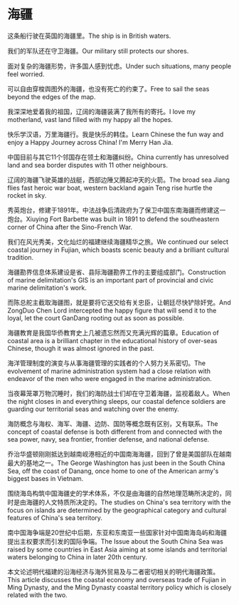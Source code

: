 # 海疆

<p><span class="chinese">这条船行驶在英国的海疆里。</span><span class="english">The ship is in British waters.</span></p>

<p><span class="chinese">我们的军队还在守卫海疆。</span><span class="english">Our military still protects our shores.</span></p>

<p><span class="chinese">面对复杂的海疆形势，许多国人感到忧虑。</span><span class="english">Under such situations, many people feel worried.</span></p>

<p><span class="chinese">可以自由穿梭舆图外的海疆，也没有死亡的约束了。</span><span class="english">Free to sail the seas beyond the edges of the map.</span></p>

<p><span class="chinese">我深深地爱着我的祖国，辽阔的海疆装满了我所有的寄托。</span><span class="english">I love my motherland, vast land filled with my happy all the hopes.</span></p>

<p><span class="chinese">快乐学汉语，万里海疆行。我是快乐的韩佳。</span><span class="english">Learn Chinese the fun way and enjoy a Happy Journey across China! I'm Merry Han Jia.</span></p>

<p><span class="chinese">中国目前与其它11个邻国存在领土和海疆纠纷。</span><span class="english">China currently has unresolved land and sea border disputes with 11 other neighbours.</span></p>

<p><span class="chinese">辽阔的海疆飞驶英雄的战艇，西部边陲又腾起冲天的火箭。</span><span class="english">The broad sea Jiang flies fast heroic war boat, western backland again Teng rise hurtle the rocket in sky.</span></p>

<p><span class="chinese">秀英炮台，修建于1891年。中法战争后清政府为了保卫中国东南海疆而修建这一炮台。</span><span class="english">Xiuying Fort Barbette was built in 1891 to defend the southeastern corner of China after the Sino-French War.</span></p>

<p><span class="chinese">我们在风光秀美，文化灿烂的福建继续海疆精华之旅。</span><span class="english">We continued our select coastal journey in Fujian, which boasts scenic beauty and a brilliant cultural tradition.</span></p>

<p><span class="chinese">海疆勘界信息体系建设是省、县际海疆勘界工作的主要组成部门。</span><span class="english">Construction of marine delimitation's GIS is an important part of provincial and civic marine delimitation's work.</span></p>

<p><span class="chinese">而陈总舵主截取海疆图，就是要将它送交给有关忠臣，让朝廷尽快铲除奸党。</span><span class="english">And ZongDuo Chen Lord intercepted the happy figure that will send it to the loyal, let the court GanDang rooting out as soon as possible.</span></p>

<p><span class="chinese">海疆教育是我国华侨教育史上几被遗忘然而又充满光辉的篇章。</span><span class="english">Education of coastal area is a brilliant chapter in the educational history of over-seas Chinese, though it was almost ignored in the past.</span></p>

<p><span class="chinese">海洋管理制度的演变与从事海疆管理的实践者的个人努力关系密切。</span><span class="english">The evolvement of marine administration system had a close relation with endeavor of the men who were engaged in the marine administration.</span></p>

<p><span class="chinese">当夜幕笼罩万物沉睡时，我们的海防战士们却在守卫着海疆，监视着敌人。</span><span class="english">When the night closes in and everything sleeps, our coastal defence soldiers are guarding our territorial seas and watching over the enemy.</span></p>

<p><span class="chinese">海防概念与海权、海军、海疆、边防、国防等概念既有区别，又有联系。</span><span class="english">The concept of coastal defense is both different from and connected with the sea power, navy, sea frontier, frontier defense, and national defense.</span></p>

<p><span class="chinese">乔治华盛顿刚刚抵达到越南岘港相近的中国南海海疆，回到了曾是美国部队在越南最大的基地之一。</span><span class="english">The George Washington has just been in the South China Sea, off the coast of Danang, once home to one of the American army's biggest bases in Vietnam.</span></p>

<p><span class="chinese">围绕海岛构筑中国海疆史的学术体系，不仅是由海疆的自然地理范畴所决定的，同时是由海疆的人文特质所决定的。</span><span class="english">The studies on China's sea territory with the focus on islands are determined by the geographical category and cultural features of China's sea territory.</span></p>

<p><span class="chinese">南中国海争端是20世纪中后期，东亚和东南亚一些国家针对中国南海岛屿和海疆提出主权要求而引发的国际争端。</span><span class="english">The Issue about the South China Sea was raised by some countries in East Asia aiming at some islands and territorial waters belonging to China in later 20th century.</span></p>

<p><span class="chinese">本文论述明代福建的沿海经济与海外贸易及与二者密切相关的明代海疆政策。</span><span class="english">This article discusses the coastal economy and overseas trade of Fujian in Ming Dynasty, and the Ming Dynasty coastal territory policy which is closely related with the two.</span></p>

